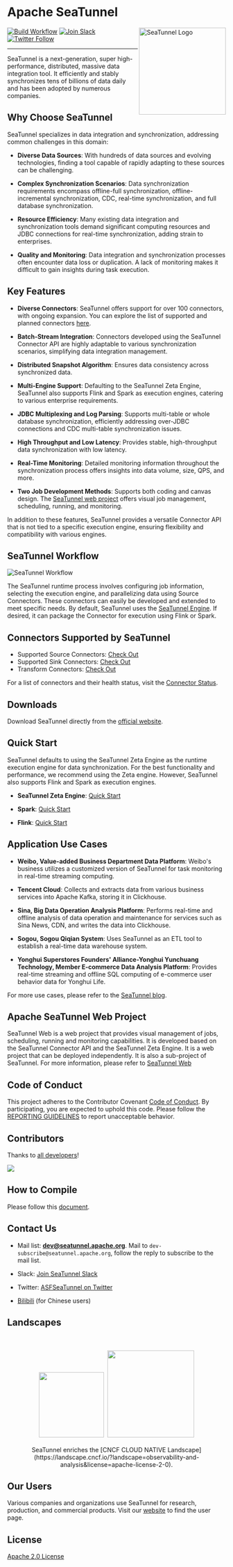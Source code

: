 # Apache SeaTunnel

<img src="https://seatunnel.apache.org/image/logo.png" alt="SeaTunnel Logo" height="200px" align="right" />

[![Build Workflow](https://github.com/apache/seatunnel/actions/workflows/build_main.yml/badge.svg?branch=dev)](https://github.com/apache/seatunnel/actions/workflows/build_main.yml)
[![Join Slack](https://img.shields.io/badge/slack-%23seatunnel-4f8eba?logo=slack)](https://s.apache.org/seatunnel-slack)
[![Twitter Follow](https://img.shields.io/twitter/follow/ASFSeaTunnel.svg?label=Follow&logo=twitter)](https://twitter.com/ASFSeaTunnel)

---

SeaTunnel is a next-generation, super high-performance, distributed, massive data integration tool. It efficiently and stably synchronizes tens of billions of data daily and has been adopted by numerous companies.

## Why Choose SeaTunnel

SeaTunnel specializes in data integration and synchronization, addressing common challenges in this domain:

- **Diverse Data Sources**: With hundreds of data sources and evolving technologies, finding a tool capable of rapidly adapting to these sources can be challenging.

- **Complex Synchronization Scenarios**: Data synchronization requirements encompass offline-full synchronization, offline-incremental synchronization, CDC, real-time synchronization, and full database synchronization.

- **Resource Efficiency**: Many existing data integration and synchronization tools demand significant computing resources and JDBC connections for real-time synchronization, adding strain to enterprises.

- **Quality and Monitoring**: Data integration and synchronization processes often encounter data loss or duplication. A lack of monitoring makes it difficult to gain insights during task execution.

## Key Features

- **Diverse Connectors**: SeaTunnel offers support for over 100 connectors, with ongoing expansion. You can explore the list of supported and planned connectors [here](https://github.com/apache/seatunnel/issues/3018).

- **Batch-Stream Integration**: Connectors developed using the SeaTunnel Connector API are highly adaptable to various synchronization scenarios, simplifying data integration management.

- **Distributed Snapshot Algorithm**: Ensures data consistency across synchronized data.

- **Multi-Engine Support**: Defaulting to the SeaTunnel Zeta Engine, SeaTunnel also supports Flink and Spark as execution engines, catering to various enterprise requirements.

- **JDBC Multiplexing and Log Parsing**: Supports multi-table or whole database synchronization, efficiently addressing over-JDBC connections and CDC multi-table synchronization issues.

- **High Throughput and Low Latency**: Provides stable, high-throughput data synchronization with low latency.

- **Real-Time Monitoring**: Detailed monitoring information throughout the synchronization process offers insights into data volume, size, QPS, and more.

- **Two Job Development Methods**: Supports both coding and canvas design. The [SeaTunnel web project](https://github.com/apache/seatunnel-web) offers visual job management, scheduling, running, and monitoring.

In addition to these features, SeaTunnel provides a versatile Connector API that is not tied to a specific execution engine, ensuring flexibility and compatibility with various engines.

## SeaTunnel Workflow

![SeaTunnel Workflow](docs/en/images/architecture_diagram.png)

The SeaTunnel runtime process involves configuring job information, selecting the execution engine, and parallelizing data using Source Connectors. These connectors can easily be developed and extended to meet specific needs. By default, SeaTunnel uses the [SeaTunnel Engine](seatunnel-engine/README.md). If desired, it can package the Connector for execution using Flink or Spark.

## Connectors Supported by SeaTunnel

- Supported Source Connectors: [Check Out](https://seatunnel.apache.org/docs/category/source-v2)
- Supported Sink Connectors: [Check Out](https://seatunnel.apache.org/docs/category/sink-v2)
- Transform Connectors: [Check Out](docs/en/transform-v2)

For a list of connectors and their health status, visit the [Connector Status](docs/en/Connector-v2-release-state.md).

## Downloads

Download SeaTunnel directly from the [official website](https://seatunnel.apache.org/download).

## Quick Start

SeaTunnel defaults to using the SeaTunnel Zeta Engine as the runtime execution engine for data synchronization. For the best functionality and performance, we recommend using the Zeta engine. However, SeaTunnel also supports Flink and Spark as execution engines.

- **SeaTunnel Zeta Engine**: [Quick Start](https://seatunnel.apache.org/docs/start-v2/locally/quick-start-seatunnel-engine/)

- **Spark**: [Quick Start](https://seatunnel.apache.org/docs/start-v2/locally/quick-start-spark)

- **Flink**: [Quick Start](https://seatunnel.apache.org/docs/start-v2/locally/quick-start-flink)

## Application Use Cases

- **Weibo, Value-added Business Department Data Platform**: Weibo's business utilizes a customized version of SeaTunnel for task monitoring in real-time streaming computing.

- **Tencent Cloud**: Collects and extracts data from various business services into Apache Kafka, storing it in Clickhouse.

- **Sina, Big Data Operation Analysis Platform**: Performs real-time and offline analysis of data operation and maintenance for services such as Sina News, CDN, and writes the data into Clickhouse.

- **Sogou, Sogou Qiqian System**: Uses SeaTunnel as an ETL tool to establish a real-time data warehouse system.

- **Yonghui Superstores Founders' Alliance-Yonghui Yunchuang Technology, Member E-commerce Data Analysis Platform**: Provides real-time streaming and offline SQL computing of e-commerce user behavior data for Yonghui Life.

For more use cases, please refer to the [SeaTunnel blog](https://seatunnel.apache.org/blog).

## Apache SeaTunnel Web Project

SeaTunnel Web is a web project that provides visual management of jobs, scheduling, running and monitoring capabilities. It is developed based on the SeaTunnel Connector API and the SeaTunnel Zeta Engine. It is a web project that can be deployed independently. It is also a sub-project of SeaTunnel.
For more information, please refer to [SeaTunnel Web](https://github.com/apache/seatunnel-web)

## Code of Conduct

This project adheres to the Contributor Covenant [Code of Conduct](https://www.apache.org/foundation/policies/conduct). By participating, you are expected to uphold this code. Please follow the [REPORTING GUIDELINES](https://www.apache.org/foundation/policies/conduct#reporting-guidelines) to report unacceptable behavior.

## Contributors

Thanks to [all developers](https://github.com/apache/seatunnel/graphs/contributors)!

<a href="https://github.com/apache/seatunnel/graphs/contributors">
  <img src="https://contrib.rocks/image?repo=apache/seatunnel" />
</a>

## How to Compile

Please follow this [document](docs/en/contribution/setup.md).

## Contact Us

- Mail list: **dev@seatunnel.apache.org**. Mail to `dev-subscribe@seatunnel.apache.org`, follow the reply to subscribe to the mail list.

- Slack: [Join SeaTunnel Slack](https://s.apache.org/seatunnel-slack)

- Twitter: [ASFSeaTunnel on Twitter](https://twitter.com/ASFSeaTunnel)

- [Bilibili](https://space.bilibili.com/1542095008) (for Chinese users)

## Landscapes

<p align="center">
<br/><br/>
<img src="https://landscape.cncf.io/images/left-logo.svg" width="150" alt=""/>&nbsp;&nbsp;<img src="https://landscape.cncf.io/images/right-logo.svg" width="200" alt=""/>
<br/><br/>
SeaTunnel enriches the [CNCF CLOUD NATIVE Landscape](https://landscape.cncf.io/?landscape=observability-and-analysis&license=apache-license-2-0).

</p>

## Our Users

Various companies and organizations use SeaTunnel for research, production, and commercial products. Visit our [website](https://seatunnel.apache.org/user) to find the user page.

## License

[Apache 2.0 License](LICENSE)
